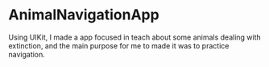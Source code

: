 # AnimalNavigationApp
Using UIKit, I made a app focused in teach about some animals dealing with extinction, and the main purpose for me to made it was to practice navigation.
